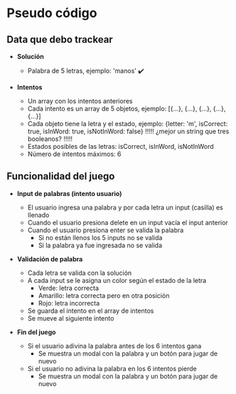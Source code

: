 # Pseudo código

## Data que debo trackear

- **Solución**
  - Palabra de 5 letras, ejemplo: 'manos' ✔️

- **Intentos**
  - Un array con los intentos anteriores
  - Cada intento es un array de 5 objetos, ejemplo: [{...}, {...}, {...}, {...}, {...}]
  - Cada objeto tiene la letra y el estado, ejemplo: {letter: 'm', isCorrect: true, isInWord: true, isNotInWord: false} !!!!! ¿mejor un string que tres booleanos? !!!!!
  - Estados posibles de las letras: isCorrect, isInWord, isNotInWord
  - Número de intentos máximos: 6

## Funcionalidad del juego

- **Input de palabras (intento usuario)**
  - El usuario ingresa una palabra y por cada letra un input (casilla) es llenado
  - Cuando el usuario presiona delete en un input vacía el input anterior
  - Cuando el usuario presiona enter se valida la palabra
    - Si no están llenos los 5 inputs no se valida
    - Si la palabra ya fue ingresada no se valida

- **Validación de palabra**
  - Cada letra se valida con la solución
  - A cada input se le asigna un color según el estado de la letra
    - Verde: letra correcta
    - Amarillo: letra correcta pero en otra posición
    - Rojo: letra incorrecta
  - Se guarda el intento en el array de intentos
  - Se mueve al siguiente intento

- **Fin del juego**
  - Si el usuario adivina la palabra antes de los 6 intentos gana
    - Se muestra un modal con la palabra y un botón para jugar de nuevo
  - Si el usuario no adivina la palabra en los 6 intentos pierde
    - Se muestra un modal con la palabra y un botón para jugar de nuevo
